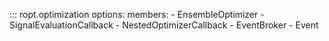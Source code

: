 ::: ropt.optimization
    options:
        members:
            - EnsembleOptimizer
            - SignalEvaluationCallback
            - NestedOptimizerCallback
            - EventBroker
            - Event

